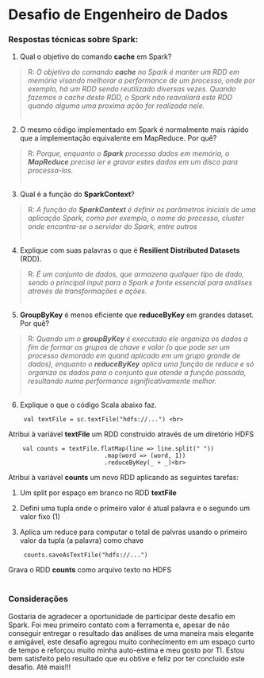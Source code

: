 # Desafio de Engenheiro de Dados

### Respostas técnicas sobre Spark:

1. Qual o objetivo do comando **cache** em Spark?<br>
> R: *O objetivo do comando **cache** no Spark é manter um RDD em memória visando melhorar a performance de um processo, onde por exemplo, há um RDD sendo reutilizado diversas vezes. Quando fazemos o cache deste RDD, o Spark não reavaliará este RDD quando alguma uma proxima ação for realizada nele.*
<br><br>

2. O mesmo código implementado em Spark é normalmente mais rápido que a implementação equivalente em
MapReduce. Por quê?<br>
>R: *Porque, enquanto o **Spark** processa dados em memória, o **MapReduce** precisa ler e gravar estes dados em um disco para processa-los.*
<br><br>

3. Qual é a função do **SparkContext**?<br>
>R: *A função do **SparkContext** é definir os parâmetros iniciais de uma aplicação Spark, como por exemplo, o nome do processo, cluster onde encontra-se o servidor do Spark, entre outros*
<br><br>

4. Explique com suas palavras o que é **Resilient Distributed Datasets** (RDD). <br>
> R: *É um conjunto de dados, que armazena qualquer tipo de dado, sendo o principal input para o Spark e fonte essencial para análises através de transformações e ações.*
<br><br>

5. **GroupByKey** é menos eficiente que **reduceByKey** em grandes dataset. Por quê?<br>
> R: *Quando um o **groupByKey** é executado ele organiza os dados a fim de formar os grupos de chave e valor (o que pode ser um processo demorado em quand aplicado em um grupo grande de dados), enquanto o **reduceByKey** aplica uma função de reduce e só organiza os dados para o conjunto que atende a função passada, resultando numa performance significativamente melhor.*
<br><br>

6. Explique o que o código Scala abaixo faz.<br>

        val textFile = sc.textFile("hdfs://...") <br>
        
Atribui à variável **textFile** um RDD construido através de um diretório HDFS<br>

        val counts = textFile.flatMap(line => line.split(" "))
                               .map(word => (word, 1))
                               .reduceByKey(_ + _)<br>
                               
Atribui à variável **counts** um novo RDD aplicando as seguintes tarefas: <br>
1. Um split por espaço em branco no RDD **textFile**
2. Defini uma tupla onde o primeiro valor é atual palavra e o segundo um valor fixo (1)
3. Aplica um reduce para computar o total de palvras usando o primeiro valor da tupla (a palavra) como chave                               
    
        counts.saveAsTextFile("hdfs://...")
        
Grava o RDD **counts** como arquivo texto no HDFS
<br><br>

### Considerações
Gostaria de agradecer a oportunidade de participar deste desafio em Spark. Foi meu primeiro contato com a ferramenta e, apesar de não conseguir entregar o resultado das análises de uma maneira mais elegante e amigável, este desafio agregou muito conhecimento em um espaço curto de tempo e reforçou muito minha auto-estima e meu gosto por TI. Estou bem satisfeito pelo resultado que eu obtive e feliz por ter concluído este desafio.
Até mais!!!